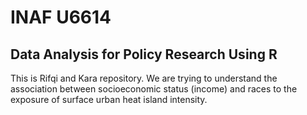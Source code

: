 # INAF U6614
## Data Analysis for Policy Research Using R
This is Rifqi and Kara repository. We are trying to understand the association between socioeconomic status (income) and races to the exposure of surface urban heat island intensity.

